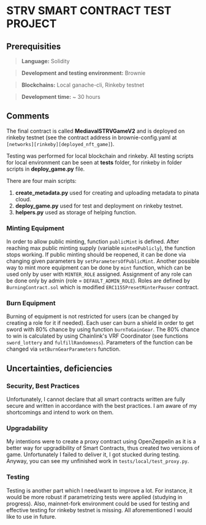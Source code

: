 # STRV SMART CONTRACT TEST PROJECT

## Prerequisities

> **Language:** Solidity

> **Development and testing environment:** Brownie

> **Blockchains:** Local ganache-cli, Rinkeby testnet

> **Development time:** ~ 30 hours

## Comments

The final contract is called **MediavalSTRVGameV2** and is deployed on rinkeby testnet (see the contract address in brownie-config.yaml at `[networks][rinkeby][deployed_nft_game]`).

Testing was performed for local blockchain and rinkeby. All testing scripts for local environment can be seen at **tests** folder, for rinkeby in folder scripts in **deploy_game.py** file.

There are four main scripts:

1. **create_metadata.py** used for creating and uploading metadata to pinata cloud.
2. **deploy_game.py** used for test and deployment on rinkeby testnet.
3. **helpers.py** used as storage of helping function.

### Minting Equipment

In order to allow public minting, function `publicMint` is defined. After reaching max public minting supply (variable `mintedPublicly`), the function stops working. If public minting should be reopened, it can be done via changing given parameters by `setParametersOfPublicMint`. Another possible way to mint more equipment can be done by `mint` function, which can be used only by user with `MINTER_ROLE` assigned. Assignment of any role can be done only by admin (role = `DEFAULT_ADMIN_ROLE`). Roles are defined by `BurningContract.sol` which is modified `ERC1155PresetMinterPauser` contract.

### Burn Equipment

Burning of equipment is not restricted for users (can be changed by creating a role for it if needed). Each user can burn a shield in order to get sword with 80% chance by using function `burnToGainGear`. The 80% chance to win is calculated by using Chainlink's VRF Coordinator (see functions `sword_lottery` and `fulfillRandomness`). Parameters of the function can be changed via `setBurnGearParameters` function.

## Uncertainties, deficiencies

### Security, Best Practices

Unfortunately, I cannot declare that all smart contracts written are fully secure and written in accordance with the best practices. I am aware of my shortcomings and intend to work on them.

### Upgradability

My intentions were to create a proxy contract using OpenZeppelin as it is a better way for upgradibility of Smart Contracts, thus created two versions of game. Unfortunately I failed to deliver it, I got stucked during testing. Anyway, you can see my unfinished work in `tests/local/test_proxy.py`.

### Testing

Testing is another part which I need/want to improve a lot. For instance, it would be more robust if parametrizing tests were applied (studying in progress). Also, mainnet-fork environment could be used for testing and effective testing for rinkeby testnet is missing. All aforementioned I would like to use in future.
